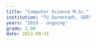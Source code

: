 ```yaml
---
title: "Computer Science M.Sc."
institution: "TU Darmstadt, GER"
years: "2019 - ongoing"
grade: 1.09
date: 2023-09-31
---
```

